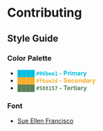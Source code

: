 # Contributing

## Style Guide

### Color Palette

- **<span style="color:#06bee1">████ `#06bee1` - Primary</span>**
- **<span style="color:#f6ae2d">████ `#f6ae2d` - Secondary</span>**
- **<span style="color:#588157">████ `#588157` - Tertiary</span>**

### Font

- [Sue Ellen Francisco](https://fonts.google.com/specimen/Sue+Ellen+Francisco#standard-styles)
